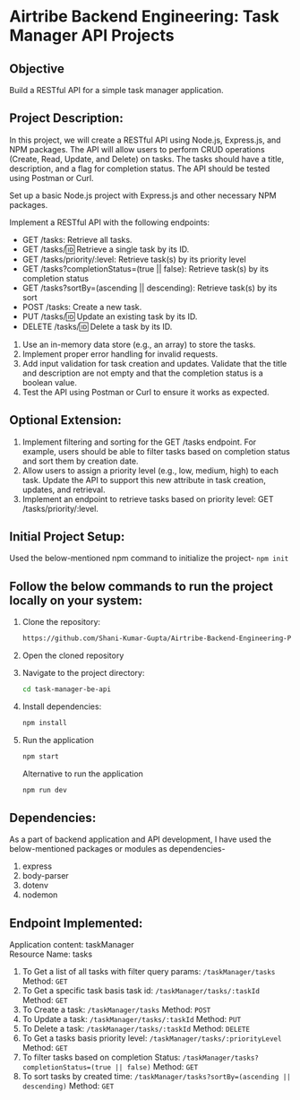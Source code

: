 # Airtribe Backend Engineering: Task Manager API Projects
## Objective
Build a RESTful API for a simple task manager application.

## Project Description:

In this project, we will create a RESTful API using Node.js, Express.js, and NPM packages. The API will allow users to perform CRUD operations (Create, Read, Update, and Delete) on tasks. The tasks should have a title, description, and a flag for completion status. The API should be tested using Postman or Curl.

Set up a basic Node.js project with Express.js and other necessary NPM packages.

Implement a RESTful API with the following endpoints:

* GET /tasks: Retrieve all tasks.
* GET /tasks/:id: Retrieve a single task by its ID.
* GET /tasks/priority/:level: Retrieve task(s) by its priority level
* GET /tasks?completionStatus=(true || false): Retrieve task(s) by its completion status
* GET /tasks?sortBy=(ascending || descending): Retrieve task(s) by its sort
* POST /tasks: Create a new task.
* PUT /tasks/:id: Update an existing task by its ID.
* DELETE /tasks/:id: Delete a task by its ID.

1. Use an in-memory data store (e.g., an array) to store the tasks.
2. Implement proper error handling for invalid requests.
3. Add input validation for task creation and updates. Validate that the title and description are not empty and that the completion status is a boolean value.
4. Test the API using Postman or Curl to ensure it works as expected.

## Optional Extension:

1. Implement filtering and sorting for the GET /tasks endpoint. For example, users should be able to filter tasks based on completion status and sort them by creation date.
2. Allow users to assign a priority level (e.g., low, medium, high) to each task. Update the API to support this new attribute in task creation, updates, and retrieval.
3. Implement an endpoint to retrieve tasks based on priority level: GET /tasks/priority/:level.

## Initial Project Setup:

Used the below-mentioned npm command to initialize the project-
`npm init`

## Follow the below commands to run the project locally on your system:

1. Clone the repository:

   ```bash
   https://github.com/Shani-Kumar-Gupta/Airtribe-Backend-Engineering-Projects.git
   ```
2. Open the cloned repository

2. Navigate to the project directory:

   ```bash
   cd task-manager-be-api
   ```

3. Install dependencies:

   ```bash
   npm install
   ```

4. Run the application

   ```bash
   npm start
   ```
   Alternative to run the application
   ```bash
   npm run dev
   ```

## Dependencies:

As a part of backend application and API development, I have used the below-mentioned packages or modules as dependencies-
1. express
2. body-parser
3. dotenv
4. nodemon

## Endpoint Implemented:

Application content: taskManager<br>
Resource Name: tasks

1. To Get a list of all tasks with filter query params: `/taskManager/tasks` Method: `GET`
2. To Get a specific task basis task id: `/taskManager/tasks/:taskId` Method: `GET`
3. To Create a task: `/taskManager/tasks` Method: `POST`
4. To Update a task: `/taskManager/tasks/:taskId` Method: `PUT`
5. To Delete a task: `/taskManager/tasks/:taskId` Method: `DELETE`
6. To Get a tasks basis priority level: `/taskManager/tasks/:priorityLevel` Method: `GET` 
7. To filter tasks based on completion Status: `/taskManager/tasks?completionStatus=(true || false)` Method: `GET`
8. To sort tasks by created time: `/taskManager/tasks?sortBy=(ascending || descending)` Method: `GET`
